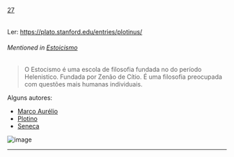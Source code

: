 [27](https://github.com/guilhermeprokisch/guilherme/issues/27) 
###### 

Ler: https://plato.stanford.edu/entries/plotinus/ 


###### Mentioned in [Estoicismo](Estoicismo)  
 > O Estocismo é uma escola de filosofia  fundada no do período Helenistico. Fundada por Zenão de Cítio. É uma filosofia preocupada com questões mais humanas individuais. 

Alguns autores:
- [Marco Aurélio](Marco-Aurélio) 
- [Plotino](Plotino) 
- [Seneca](Seneca)


![image](https://user-images.githubusercontent.com/12011070/91175228-df1ede80-e6b6-11ea-9c48-b161f9ade6bd.png)

-------------------------------------------------------------------------------

